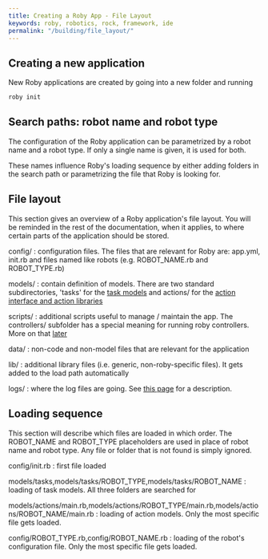 ```yaml
---
title: Creating a Roby App - File Layout
keywords: roby, robotics, rock, framework, ide
permalink: "/building/file_layout/"
---
```


Creating a new application
--------------------------
New Roby applications are created by going into a new folder and running

~~~ ruby
roby init
~~~

Search paths: robot name and robot type
---------------------------------
The configuration of the Roby application can be parametrized by a robot name
and a robot type. If only a single name is given, it is used for both.

These names influence Roby's loading sequence by either adding folders in the
search path or parametrizing the file that Roby is looking for.

File layout
-----------
This section gives an overview of a Roby application's file layout. You will be
reminded in the rest of the documentation, when it applies, to where certain
parts of the application should be stored.

config/
: configuration files. The files that are relevant for Roby are: app.yml,
  init.rb and files named like robots (e.g. ROBOT_NAME.rb and ROBOT_TYPE.rb)

models/
: contain definition of models. There are two standard subdirectories, 'tasks'
  for the [task models](task_models.html) and actions/ for the [action interface
  and action libraries](actions.html)

scripts/
: additional scripts useful to manage / maintain the app. The controllers/
  subfolder has a special meaning for running roby controllers. More on that
  [later](interacting/run.html)

data/
: non-code and non-model files that are relevant for the application

lib/
: additional library files (i.e. generic, non-roby-specific files). It gets
  added to the load path automatically

logs/
: where the log files are going. See [this
page](tutorial/relations_display.html) for a description.

Loading sequence
----------------
This section will describe which files are loaded in which order. The ROBOT_NAME
and ROBOT_TYPE placeholders are used in place of robot name and robot type.  Any
file or folder that is not found is simply ignored.

config/init.rb
: first file loaded

models/tasks,models/tasks/ROBOT_TYPE,models/tasks/ROBOT_NAME
: loading of task models. All three folders are searched for

models/actions/main.rb,models/actions/ROBOT_TYPE/main.rb,models/actions/ROBOT_NAME/main.rb
: loading of action models. Only the most specific file gets loaded.

config/ROBOT_TYPE.rb,config/ROBOT_NAME.rb
: loading of the robot's configuration file. Only the most specific file gets
  loaded.


